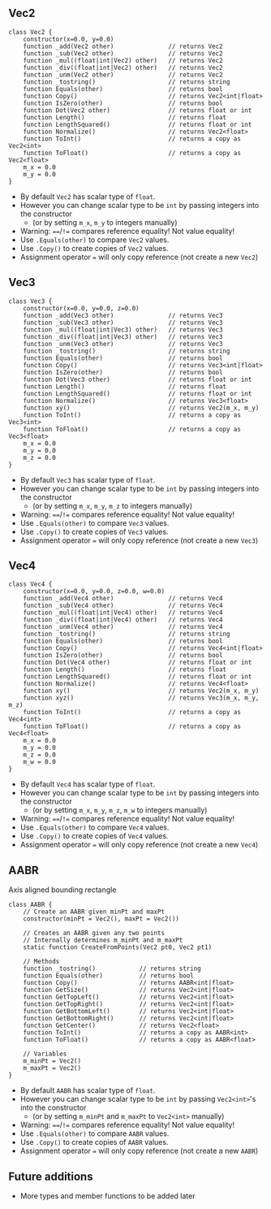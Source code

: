 ## Vec2
```
class Vec2 {
    constructor(x=0.0, y=0.0)
    function _add(Vec2 other)               // returns Vec2
    function _sub(Vec2 other)               // returns Vec2
    function _mul((float|int|Vec2) other)   // returns Vec2
    function _div((float|int|Vec2) other)   // returns Vec2
    function _unm(Vec2 other)               // returns Vec2
    function _tostring()                    // returns string
    function Equals(other)                  // returns bool
    function Copy()                         // returns Vec2<int|float>
    function IsZero(other)                  // returns bool
    function Dot(Vec2 other)                // returns float or int
    function Length()                       // returns float
    function LengthSquared()                // returns float or int
    function Normalize()                    // returns Vec2<float>
    function ToInt()                        // returns a copy as Vec2<int>
    function ToFloat()                      // returns a copy as Vec2<float>
    m_x = 0.0
    m_y = 0.0
}
```

- By default `Vec2` has scalar type of `float`.
- However you can change scalar type to be `int` by passing integers into the constructor
    - (or by setting `m_x`, `m_y` to integers manually)
- Warning: `==`/`!=` compares reference equality! Not value equality!
- Use `.Equals(other)` to compare `Vec2` values.
- Use `.Copy()` to create copies of `Vec2` values.
- Assignment operator `=` will only copy reference (not create a new `Vec2`)

## Vec3
```
class Vec3 {
    constructor(x=0.0, y=0.0, z=0.0)
    function _add(Vec3 other)               // returns Vec3
    function _sub(Vec3 other)               // returns Vec3
    function _mul((float|int|Vec3) other)   // returns Vec3
    function _div((float|int|Vec3) other)   // returns Vec3
    function _unm(Vec3 other)               // returns Vec3
    function _tostring()                    // returns string
    function Equals(other)                  // returns bool
    function Copy()                         // returns Vec3<int|float>
    function IsZero(other)                  // returns bool
    function Dot(Vec3 other)                // returns float or int
    function Length()                       // returns float
    function LengthSquared()                // returns float or int
    function Normalize()                    // returns Vec3<float>
    function xy()                           // returns Vec2(m_x, m_y)
    function ToInt()                        // returns a copy as Vec3<int>
    function ToFloat()                      // returns a copy as Vec3<float>
    m_x = 0.0
    m_y = 0.0
    m_z = 0.0
}
```

- By default `Vec3` has scalar type of `float`.
- However you can change scalar type to be `int` by passing integers into the constructor
    - (or by setting `m_x`, `m_y`, `m_z` to integers manually)
- Warning: `==`/`!=` compares reference equality! Not value equality!
- Use `.Equals(other)` to compare `Vec3` values.
- Use `.Copy()` to create copies of `Vec3` values.
- Assignment operator `=` will only copy reference (not create a new `Vec3`)

## Vec4
```
class Vec4 {
    constructor(x=0.0, y=0.0, z=0.0, w=0.0)
    function _add(Vec4 other)               // returns Vec4
    function _sub(Vec4 other)               // returns Vec4
    function _mul((float|int|Vec4) other)   // returns Vec4
    function _div((float|int|Vec4) other)   // returns Vec4
    function _unm(Vec4 other)               // returns Vec4
    function _tostring()                    // returns string
    function Equals(other)                  // returns bool
    function Copy()                         // returns Vec4<int|float>
    function IsZero(other)                  // returns bool
    function Dot(Vec4 other)                // returns float or int
    function Length()                       // returns float
    function LengthSquared()                // returns float or int
    function Normalize()                    // returns Vec4<float>
    function xy()                           // returns Vec2(m_x, m_y)
    function xyz()                          // returns Vec3(m_x, m_y, m_z)
    function ToInt()                        // returns a copy as Vec4<int>
    function ToFloat()                      // returns a copy as Vec4<float>
    m_x = 0.0
    m_y = 0.0
    m_z = 0.0
    m_w = 0.0
}
```

- By default `Vec4` has scalar type of `float`.
- However you can change scalar type to be `int` by passing integers into the constructor
    - (or by setting `m_x`, `m_y`, `m_z`, `m_w` to integers manually)
- Warning: `==`/`!=` compares reference equality! Not value equality!
- Use `.Equals(other)` to compare `Vec4` values.
- Use `.Copy()` to create copies of `Vec4` values.
- Assignment operator `=` will only copy reference (not create a new `Vec4`)

## AABR
Axis aligned bounding rectangle
```
class AABR {
    // Create an AABR given minPt and maxPt
    constructor(minPt = Vec2(), maxPt = Vec2())

    // Creates an AABR given any two points
    // Internally determines m_minPt and m_maxPt
    static function CreateFromPoints(Vec2 pt0, Vec2 pt1)
    
    // Methods
    function _tostring()            // returns string
    function Equals(other)          // returns bool
    function Copy()                 // returns AABR<int|float>
    function GetSize()              // returns Vec2<int|float>
    function GetTopLeft()           // returns Vec2<int|float>
    function GetTopRight()          // returns Vec2<int|float>
    function GetBottomLeft()        // returns Vec2<int|float>
    function GetBottomRight()       // returns Vec2<int|float>
    function GetCenter()            // returns Vec2<float>
    function ToInt()                // returns a copy as AABR<int>
    function ToFloat()              // returns a copy as AABR<float>

    // Variables
    m_minPt = Vec2()
    m_maxPt = Vec2() 
}
```

- By default `AABR` has scalar type of `float`.
- However you can change scalar type to be `int` by passing `Vec2<int>`'s into the constructor
    - (or by setting `m_minPt` and `m_maxPt` to `Vec2<int>` manually)
- Warning: `==`/`!=` compares reference equality! Not value equality!
- Use `.Equals(other)` to compare `AABR` values.
- Use `.Copy()` to create copies of `AABR` values.
- Assignment operator `=` will only copy reference (not create a new `AABR`)

## Future additions
- More types and member functions to be added later
